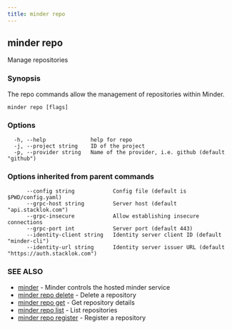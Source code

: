 ```yaml
---
title: minder repo
---
```

## minder repo

Manage repositories

### Synopsis

The repo commands allow the management of repositories within Minder.

```
minder repo [flags]
```

### Options

```
  -h, --help              help for repo
  -j, --project string    ID of the project
  -p, --provider string   Name of the provider, i.e. github (default "github")
```

### Options inherited from parent commands

```
      --config string            Config file (default is $PWD/config.yaml)
      --grpc-host string         Server host (default "api.stacklok.com")
      --grpc-insecure            Allow establishing insecure connections
      --grpc-port int            Server port (default 443)
      --identity-client string   Identity server client ID (default "minder-cli")
      --identity-url string      Identity server issuer URL (default "https://auth.stacklok.com")
```

### SEE ALSO

* [minder](minder.md)	 - Minder controls the hosted minder service
* [minder repo delete](minder_repo_delete.md)	 - Delete a repository
* [minder repo get](minder_repo_get.md)	 - Get repository details
* [minder repo list](minder_repo_list.md)	 - List repositories
* [minder repo register](minder_repo_register.md)	 - Register a repository

